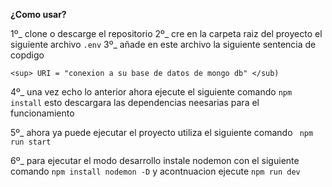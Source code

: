 **¿Como usar?** 

1º_ clone o descarge el repositorio
2º_ cre en la carpeta raiz del proyecto el siguiente archivo `.env`
3º_ añade en este archivo la siguiente sentencia de copdigo

    <sup> URI = "conexion a su base de datos de mongo db" </sub)

4º_ una vez echo lo anterior ahora ejecute el siguiente comando ``` npm install ``` esto descargara las dependencias neesarias para el funcionamiento

5º_ ahora ya puede ejecutar el proyecto utiliza el siguiente comando ``` npm run start``` 

6º_ para ejecutar el modo desarrollo instale nodemon con el siguiente comando ``` npm install nodemon -D ```
    y acontnuacion ejecute ``` npm run dev ```
